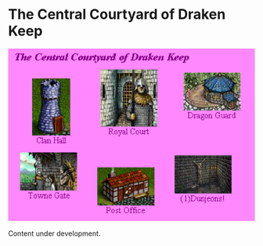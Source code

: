 # The Central Courtyard of Draken Keep

![](https://github.com/DCWiki/DCWiki.github.io/blob/main/media/locations/The_Central_Courtyard_of_Draken_Keep.png)

Content under development.
